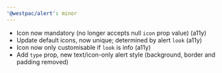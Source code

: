 ```yaml
---
'@westpac/alert': minor
---
```


- Icon now mandatory (no longer accepts null `icon` prop value) (a11y)
- Update default icons, now unique; determined by alert `look` (a11y)
- Icon now only customisable if `look` is info (a11y)
- Add `type` prop, new text/icon-only alert style (background, border and padding removed)

